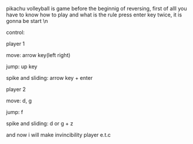 pikachu volleyball is game
before the beginnig of reversing, first of alll you have to know how to play and what is the rule
press enter key twice, it is gonna be start
\n

control:


player 1

move: arrow key(left right)

jump: up key

spike and sliding: arrow key + enter


player 2

move: d, g

jump: f

spike and sliding: d or g + z



and now i will make invincibility player e.t.c
